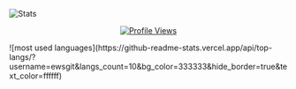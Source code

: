 ![Stats](https://github-readme-stats.vercel.app/api?username=ewsgit&text_color=ffffff&show_icons=true&count_private=true&hide_border=true&bg_color=333333)
<a href="https://github.com/ewsgit">
  <p align="center">
    <img src="https://komarev.com/ghpvc/?username=ewsgit" alt="Profile Views">
  </p>
</a>
![most used languages](https://github-readme-stats.vercel.app/api/top-langs/?username=ewsgit&langs_count=10&bg_color=333333&hide_border=true&text_color=ffffff)
